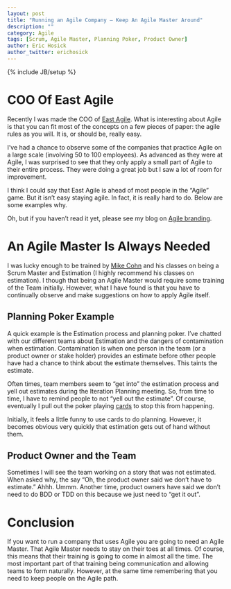 ```yaml
---
layout: post
title: "Running an Agile Company – Keep An Agile Master Around"
description: ""
category: Agile
tags: [Scrum, Agile Master, Planning Poker, Product Owner]
author: Eric Hosick
author_twitter: erichosick
---
```

{% include JB/setup %}

# COO Of East Agile

Recently I was made the COO of [East Agile](http://www.eastagile.com). What is interesting about Agile is that you can fit most of the concepts on a few pieces of paper: the agile rules as you will. It is, or should be, really easy.

I’ve had a chance to observe some of the companies that practice Agile on a large scale (involving 50 to 100 employees). As advanced as they were at Agile, I was surprised to see that they only apply a small part of Agile to their entire process. They were doing a great job but I saw a lot of room for improvement.

I think I could say that East Agile is ahead of most people in the “Agile” game. But it isn’t easy staying agile. In fact, it is really hard to do. Below are some examples why.

Oh, but if you haven’t read it yet, please see my blog on [Agile branding](/Agile/agile-branding/).

# An Agile Master Is Always Needed

I was lucky enough to be trained by [Mike Cohn](http://www.mountaingoatsoftware.com/) and his classes on being a Scrum Master and Estimation (I highly recommend his classes on estimation). I though that being an Agile Master would require some training of the Team initially. However, what I have found is that you have to continually observe and make suggestions on how to apply Agile itself.

## Planning Poker Example

A quick example is the Estimation process and planning poker. I’ve chatted with our different teams about Estimation and the dangers of contamination when estimation. Contamination is when one person in the team (or a product owner or stake holder) provides an estimate before other people have had a chance to think about the estimate themselves. This taints the estimate.

Often times, team members seem to “get into” the estimation process and yell out estimates during the Iteration Planning meeting. So, from time to time, I have to remind people to not “yell out the estimate”. Of course, eventually I pull out the poker playing [cards](http://store.mountaingoatsoftware.com/) to stop this from happening.

Initially, it feels a little funny to use cards to do planning. However, it becomes obvious very quickly that estimation gets out of hand without them.

## Product Owner and the Team

Sometimes I will see the team working on a story that was not estimated. When asked why, the say “Oh, the product owner said we don’t have to estimate.” Ahhh. Ummm. Another time, product owners have said we don’t need to do BDD or TDD on this because we just need to “get it out”.

# Conclusion

If you want to run a company that uses Agile you are going to need an Agile Master. That Agile Master needs to stay on their toes at all times. Of course, this means that their training is going to come in almost all the time. The most important part of that training being communication and allowing teams to form naturally. However, at the same time remembering that you need to keep people on the Agile path.
